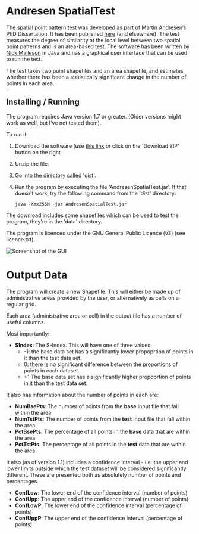 # Andresen SpatialTest

The spatial point pattern test was developed as part of [Martin Andresen](http://www.sfu.ca/%7Eandresen/)’s PhD Dissertation. It has been published [here](http://jrc.sagepub.com/content/48/1/58) (and elsewhere). The test measures the degree of similarity at the local level between two spatial point patterns and is an area-based test. The software has been written by [Nick Malleson](http://nickmalleson.co.uk/) in Java and has a graphical user interface
that can be used to run the test.

The test takes two point shapefiles and an area shapefile, and estimates whether
there has been a statistically significant change in the number of points in
each area.

## Installing / Running

The program requires Java version 1.7 or greater. (Older versions might work as well, but I've not tested them). 

To run it:

 1. Download the software (use [this link](https://github.com/nickmalleson/spatialtest/archive/master.zip) or click on the 'Download ZIP' button on the right
 2. Unzip the file.
 2. Go into the directory called 'dist'.
 2. Run the program by executing the file 'AndresenSpatialTest.jar'. If that doesn't work, try the following command from the 'dist' directory:

        java -Xmx256M -jar AndresenSpatialTest.jar

The download includes some shapefiles which can be used to test the program, they're in the 'data' directory.

The program is licenced under the GNU General Public Licence (v3) (see licence.txt).

<img src="http://nickmalleson.co.uk/wp-content/uploads/2012/01/test_gui.png" alt="Screenshot of the GUI"/>

# Output Data

The program will create a new Shapefile. This will either be made up of administrative areas provided by the user, or alternatively as cells on a regular grid.

Each area (administrative area or cell) in the output file has a number of useful columns. 

Most importantly: 

  - **SIndex**: The S-Index. This will have one of three values:
    - -1: the base data set has a significantly lower propoprtion of points in it than the test data set.
    - 0: there is no significant difference between the proportions of points in each dataset.
    - +1 The base data set has a significantly higher propoprtion of points in it than the test data set.

It also has information about the number of points in each are: 

  - **NumBsePts**: The number of points from the **base** input file that fall within the area
  - **NumTstPts**: The number of points from the **test** input file that fall within the area
  - **PctBsePts**: The percentage of all points in the **base** data that are within the area
  - **PctTstPts**: The percentage of all points in the **test** data that are within the area
  
It also (as of version 1.1) includes a confidence interval - i.e. the upper and lower limits outside which the test dataset will be considered significantly different. These are presented both as absolutely number of points and percentages.

  - **ConfLow**: The lower end of the confidence interval (number of points)
  - **ConfUpp**: The upper end of the confidence interval (number of points)
  - **ConfLowP**: The lower end of the confidence interval (percentage of points)
  - **ConfUppP**: The upper end of the confidence interval (percentage of points)
